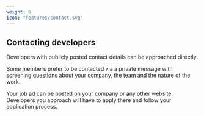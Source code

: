 ```yaml
---
weight: 6
icon: "features/contact.svg"
---
```


## Contacting developers

Developers with publicly posted contact details can be approached directly.

Some members prefer to be contacted via a private message with screening questions about your company, the team and the nature of the work.

Your job ad can be posted on your company or any other website. Developers you approach will have to apply there and follow your application process. 